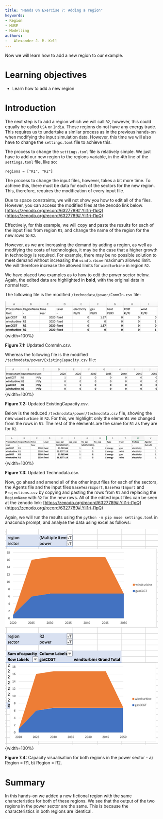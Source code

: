 ```yaml
---
title: "Hands On Exercise 7: Adding a region"
keywords:
- Region
- MUSE
- Modelling
authors:
-   Alexander J. M. Kell
---
```



Now we will learn how to add a new region to our example.

# Learning objectives

- Learn how to add a new region

# Introduction

The next step is to add a region which we will call `R2`, however, this could equally be called `USA` or `India`. These regions do not have any energy trade. This requires us to undertake a similar process as in the previous hands-on when modifying the input simulation data. However, this time we will also have to change the `settings.toml` file to achieve this.

The process to change the `settings.toml` file is relatively simple. We just have to add our new region to the regions variable, in the 4th line of the `settings.toml` file, like so:

```
regions = ["R1", "R2"]
```

The process to change the input files, however, takes a bit more time. To achieve this, there must be data for each of the sectors for the new region. This, therefore, requires the modification of every input file.

Due to space constraints, we will not show you how to edit all of the files. However, you can access the modified files at the zenodo link below:
[https://zenodo.org/record/6327789#.YiI1ri-l1pQ](https://zenodo.org/record/6327789#.YiI1ri-l1pQ)

Effectively, for this example, we will copy and paste the results for each of the input files from region `R1`, and change the name of the region for the new rows to `R2`.

However, as we are increasing the demand by adding a region, as well as modifying the costs of technologies, it may be the case that a higher growth in technology is required. For example, there may be no possible solution to meet demand without increasing the `windturbine` maximum allowed limit. We will therefore increase the allowed limits for `windturbine` in region `R2`.

We have placed two examples as to how to edit the power sector below. Again, the edited data are highlighted in **bold**, with the original data in normal text.

The following file is the modified `/technodata/power/CommIn.csv` file:

![](assets/Figure_7.1.png){width=100%}

**Figure 7.1:** Updated CommIn.csv.

Whereas the following file is the modified `/technodata/power/ExistingCapacity.csv` file:

![](assets/Figure_7.2.png){width=100%}

**Figure 7.2:** Updated ExistingCapacity.csv.

Below is the reduced `/technodata/power/technodata.csv` file, showing the new `windturbine` in `R2`. For this, we highlight only the elements we changed from the rows in `R1`. The rest of the elements are the same for `R1` as they are for `R2`.

![](assets/Figure_7.3.png){width=100%}

**Figure 7.3:** Updated Technodata.csv.

Now, go ahead and amend all of the other input files for each of the sectors, the Agents file and the input files `BaseYearExport`, `BaseYearImport` and `Projections.csv` by copying and pasting the rows from `R1` and replacing the `RegionName` with `R2` for the new rows. All of the edited input files can be seen at the zenodo link:
[https://zenodo.org/record/6327789#.YiI1ri-l1pQ](https://zenodo.org/record/6327789#.YiI1ri-l1pQ)

Again, we will run the results using the `python -m pip muse settings.toml` in anaconda prompt, and analyse the data using excel as follows:

![](assets/Figure_7.4.png){width=100%}

**Figure 7.4:** Capacity visualisation for both regions in the power sector - a) Region = R1, b) Region = R2.


# Summary

In this hands-on we added a new fictional region with the same characteristics for both of these regions. We see that the output of the two regions in the power sector are the same. This is because the characteristics in both regions are identical.

